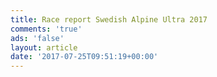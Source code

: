 ```yaml
---
title: Race report Swedish Alpine Ultra 2017
comments: 'true'
ads: 'false'
layout: article
date: '2017-07-25T09:51:19+00:00'
---
```

